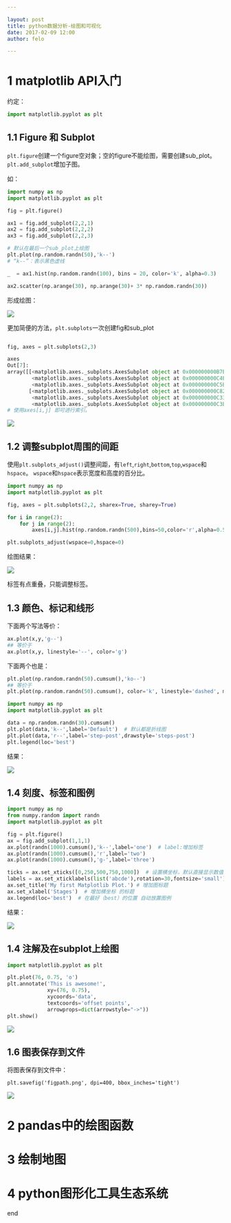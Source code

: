 ```yaml
---

layout: post
title: python数据分析-绘图和可视化
date: 2017-02-09 12:00
author: felo

---
```


# 1 matplotlib API入门

约定：

```python
import matplotlib.pyplot as plt
```

## 1.1 Figure 和 Subplot

`plt.figure`创建一个figure空对象；空的figure不能绘图，需要创建sub_plot。
`plt.add_subplot`增加子图。

如：

```python
import numpy as np
import matplotlib.pyplot as plt

fig = plt.figure()

ax1 = fig.add_subplot(2,2,1)
ax2 = fig.add_subplot(2,2,2)
ax3 = fig.add_subplot(2,2,3)

# 默认在最后一个sub_plot上绘图
plt.plot(np.random.randn(50),'k--')
# “k--”：表示黑色虚线

_  = ax1.hist(np.random.randn(100), bins = 20, color='k', alpha=0.3)

ax2.scatter(np.arange(30), np.arange(30)+ 3* np.random.randn(30))

```

形成绘图：

![](/images/python数据分析/matplotlib_api_1.png)


更加简便的方法，`plt.subplots`一次创建fig和sub_plot

```python

fig, axes = plt.subplots(2,3)

axes
Out[7]:
array([[<matplotlib.axes._subplots.AxesSubplot object at 0x000000000B7BBCC0>,
        <matplotlib.axes._subplots.AxesSubplot object at 0x000000000C4E4390>,
        <matplotlib.axes._subplots.AxesSubplot object at 0x000000000C5BC128>],
       [<matplotlib.axes._subplots.AxesSubplot object at 0x000000000C82DCC0>,
        <matplotlib.axes._subplots.AxesSubplot object at 0x000000000C334048>,
        <matplotlib.axes._subplots.AxesSubplot object at 0x000000000C3B6400>]], dtype=object)
# 使用axes[i,j] 即可进行索引。
```

![](/images/python数据分析/plt_subplot_opt.PNG)


## 1.2 调整subplot周围的间距

使用`plt.subplots_adjust()`调整间距，有`left`,`right`,`bottom`,`top`,`wspace`和`hspace`。
`wspace`和`hspace`表示宽度和高度的百分比。

```python
import numpy as np
import matplotlib.pyplot as plt

fig, axes = plt.subplots(2,2, sharex=True, sharey=True)

for i in range(2):
    for j in range(2):
        axes[i,j].hist(np.random.randn(500),bins=50,color='r',alpha=0.5)

plt.subplots_adjust(wspace=0,hspace=0)
```

绘图结果：

![](/images/python数据分析/subplots_adjust.png)

标签有点重叠，只能调整标签。


## 1.3 颜色、标记和线形

下面两个写法等价：

```python
ax.plot(x,y,'g--')
## 等价于
ax.plot(x,y, linestyle='--', color='g')
```

下面两个也是：
```python
plt.plot(np.random.randn(50).cumsum(),'ko--')
## 等价于
plt.plot(np.random.randn(50).cumsum(), color='k', linestyle='dashed', marker='o')
```

```python
import numpy as np
import matplotlib.pyplot as plt

data = np.random.randn(30).cumsum()
plt.plot(data,'k--',label='Default')  # 默认都是折线图
plt.plot(data,'r--',label='step-post',drawstyle='steps-post')  
plt.legend(loc='best')
```

结果：

![](/images/python数据分析/不同drawstyle选项的线形图.png)


## 1.4 刻度、标签和图例


```python
import numpy as np
from numpy.random import randn
import matplotlib.pyplot as plt

fig = plt.figure()
ax = fig.add_subplot(1,1,1)
ax.plot(randn(1000).cumsum(),'k--',label='one')  # label:增加标签
ax.plot(randn(1000).cumsum(),'r',label='two')
ax.plot(randn(1000).cumsum(),'g-',label='three')

ticks = ax.set_xticks([0,250,500,750,1000])  # 设置横坐标，默认直接显示数值
labels = ax.set_xticklabels(list('abcde'),rotation=30,fontsize='small')  # 给横坐标值增加标签，
ax.set_title('My first Matplotlib Plot.') # 增加图标题
ax.set_xlabel('Stages')  # 增加横坐标 的标题
ax.legend(loc='best')  # 在最好（best）的位置 自动放置图例
```

结果：

![](/images/python数据分析/带三条线的图例简单线形图.png)


## 1.4 注解及在subplot上绘图


```python
import matplotlib.pyplot as plt

plt.plot(76, 0.75, 'o')
plt.annotate('This is awesome!',
             xy=(76, 0.75),  
             xycoords='data',
             textcoords='offset points',
             arrowprops=dict(arrowstyle="->"))
plt.show()
```

![](/images/python数据分析/plt_annotata.png)




## 1.6 图表保存到文件

将图表保存到文件中：

```
plt.savefig('figpath.png', dpi=400, bbox_inches='tight')
```

![](/images/python数据分析/figure_savefig.png)














# 2 pandas中的绘图函数


# 3 绘制地图


# 4 python图形化工具生态系统





end
